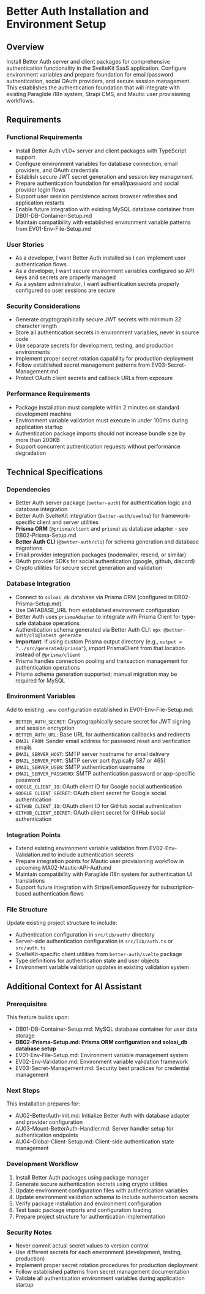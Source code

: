 # Better Auth Installation and Environment Setup

## Overview
Install Better Auth server and client packages for comprehensive authentication functionality in the SvelteKit SaaS application. Configure environment variables and prepare foundation for email/password authentication, social OAuth providers, and secure session management. This establishes the authentication foundation that will integrate with existing Paraglide i18n system, Strapi CMS, and Mautic user provisioning workflows.

## Requirements

### Functional Requirements
- Install Better Auth v1.0+ server and client packages with TypeScript support
- Configure environment variables for database connection, email providers, and OAuth credentials
- Establish secure JWT secret generation and session key management
- Prepare authentication foundation for email/password and social provider login flows
- Support user session persistence across browser refreshes and application restarts
- Enable future integration with existing MySQL database container from DB01-DB-Container-Setup.md
- Maintain compatibility with established environment variable patterns from EV01-Env-File-Setup.md

### User Stories
- As a developer, I want Better Auth installed so I can implement user authentication flows
- As a developer, I want secure environment variables configured so API keys and secrets are properly managed
- As a system administrator, I want authentication secrets properly configured so user sessions are secure

### Security Considerations
- Generate cryptographically secure JWT secrets with minimum 32 character length
- Store all authentication secrets in environment variables, never in source code
- Use separate secrets for development, testing, and production environments
- Implement proper secret rotation capability for production deployment
- Follow established secret management patterns from EV03-Secret-Management.md
- Protect OAuth client secrets and callback URLs from exposure

### Performance Requirements
- Package installation must complete within 2 minutes on standard development machine
- Environment variable validation must execute in under 100ms during application startup
- Authentication package imports should not increase bundle size by more than 200KB
- Support concurrent authentication requests without performance degradation

## Technical Specifications

### Dependencies
- Better Auth server package (`better-auth`) for authentication logic and database integration
- Better Auth SvelteKit integration (`better-auth/svelte`) for framework-specific client and server utilities
- **Prisma ORM** (`@prisma/client` and `prisma`) as database adapter - see DB02-Prisma-Setup.md
- **Better Auth CLI** (`@better-auth/cli`) for schema generation and database migrations
- Email provider integration packages (nodemailer, resend, or similar)
- OAuth provider SDKs for social authentication (google, github, discord)
- Crypto utilities for secure secret generation and validation

### Database Integration
- Connect to `soloai_db` database via Prisma ORM (configured in DB02-Prisma-Setup.md)
- Use DATABASE_URL from established environment configuration
- Better Auth uses `prismaAdapter` to integrate with Prisma Client for type-safe database operations
- Authentication schema generated via Better Auth CLI: `npx @better-auth/cli@latest generate`
- **Important**: If using custom Prisma output directory (e.g., `output = "../src/generated/prisma"`), import PrismaClient from that location instead of `@prisma/client`
- Prisma handles connection pooling and transaction management for authentication operations
- Prisma schema generation supported; manual migration may be required for MySQL

### Environment Variables
Add to existing `.env` configuration established in EV01-Env-File-Setup.md:
- `BETTER_AUTH_SECRET`: Cryptographically secure secret for JWT signing and session encryption
- `BETTER_AUTH_URL`: Base URL for authentication callbacks and redirects
- `EMAIL_FROM`: Sender email address for password reset and verification emails
- `EMAIL_SERVER_HOST`: SMTP server hostname for email delivery
- `EMAIL_SERVER_PORT`: SMTP server port (typically 587 or 465)
- `EMAIL_SERVER_USER`: SMTP authentication username
- `EMAIL_SERVER_PASSWORD`: SMTP authentication password or app-specific password
- `GOOGLE_CLIENT_ID`: OAuth client ID for Google social authentication
- `GOOGLE_CLIENT_SECRET`: OAuth client secret for Google social authentication
- `GITHUB_CLIENT_ID`: OAuth client ID for GitHub social authentication
- `GITHUB_CLIENT_SECRET`: OAuth client secret for GitHub social authentication

### Integration Points
- Extend existing environment variable validation from EV02-Env-Validation.md to include authentication secrets
- Prepare integration points for Mautic user provisioning workflow in upcoming MA02-Mautic-API-Auth.md
- Maintain compatibility with Paraglide i18n system for authentication UI translations
- Support future integration with Stripe/LemonSqueezy for subscription-based authentication flows

### File Structure
Update existing project structure to include:
- Authentication configuration in `src/lib/auth/` directory
- Server-side authentication configuration in `src/lib/auth.ts` or `src/auth.ts`
- SvelteKit-specific client utilities from `better-auth/svelte` package
- Type definitions for authentication state and user objects
- Environment variable validation updates in existing validation system

## Additional Context for AI Assistant

### Prerequisites
This feature builds upon:
- DB01-DB-Container-Setup.md: MySQL database container for user data storage
- **DB02-Prisma-Setup.md: Prisma ORM configuration and soloai_db database setup**
- EV01-Env-File-Setup.md: Environment variable management system
- EV02-Env-Validation.md: Environment variable validation framework
- EV03-Secret-Management.md: Security best practices for credential management

### Next Steps
This installation prepares for:
- AU02-BetterAuth-Init.md: Initialize Better Auth with database adapter and provider configuration
- AU03-Mount-BetterAuth-Handler.md: Server handler setup for authentication endpoints
- AU04-Global-Client-Setup.md: Client-side authentication state management

### Development Workflow
1. Install Better Auth packages using package manager
2. Generate secure authentication secrets using crypto utilities
3. Update environment configuration files with authentication variables
4. Update environment validation schema to include authentication secrets
5. Verify package installation and environment configuration
6. Test basic package imports and configuration loading
7. Prepare project structure for authentication implementation

### Security Notes
- Never commit actual secret values to version control
- Use different secrets for each environment (development, testing, production)
- Implement proper secret rotation procedures for production deployment
- Follow established patterns from secret management documentation
- Validate all authentication environment variables during application startup